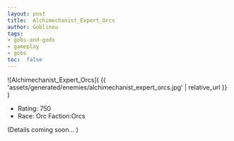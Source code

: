 ```yaml
---
layout: post
title:  Alchimechanist_Expert_Orcs
author: Goblinou
tags:
- gobs-and-gods
- gameplay
- gobs
toc:  false
---
```


![Alchimechanist_Expert_Orcs]( {{ 'assets/generated/enemies/alchimechanist_expert_orcs.jpg' | relative_url }} )
- Rating: 750
- Race: Orc  Faction:Orcs

(Details coming soon... )